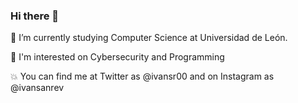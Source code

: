 ### Hi there 👋



🔭 I’m currently studying Computer Science at Universidad de León.

🌱 I'm interested on Cybersecurity and Programming


💥 You can find me at Twitter as @ivansr00 and on Instagram as @ivansanrev
